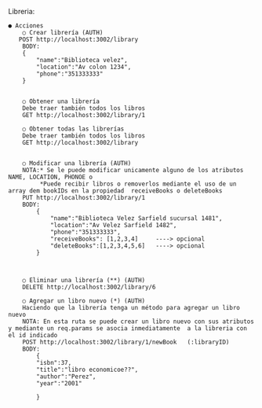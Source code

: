 Libreria:

    ● Acciones
        ○ Crear librería (AUTH)
       POST http://localhost:3002/library
        BODY:
        {
            "name":"Biblioteca velez",
            "location":"Av colon 1234",
            "phone":"351333333"
        }


        ○ Obtener una librería
        Debe traer también todos los libros
        GET http://localhost:3002/library/1

        ○ Obtener todas las librerías
        Debe traer también todos los libros
        GET http://localhost:3002/library


        ○ Modificar una librería (AUTH)
        NOTA:* Se le puede modificar unicamente alguno de los atributos NAME, LOCATION, PHONOE o
             *Puede recibir libros o removerlos mediante el uso de un array dem bookIDs en la propiedad  receiveBooks o deleteBooks
        PUT http://localhost:3002/library/1
        BODY:
            {
                "name":"Biblioteca Velez Sarfield sucursal 1481",
                "location":"Av Velez Sarfield 1482",
                "phone":"351333333",
                "receiveBooks": [1,2,3,4]     ----> opcional
                "deleteBooks":[1,2,3,4,5,6]   ----> opcional
            }



        ○ Eliminar una librería (**) (AUTH)
        DELETE http://localhost:3002/library/6

        ○ Agregar un libro nuevo (*) (AUTH)
        Haciendo que la librería tenga un método para agregar un libro nuevo
        NOTA: En esta ruta se puede crear un libro nuevo con sus atributos y mediante un req.params se asocia inmediatamente  a la libreria con el id indicado
        POST http://localhost:3002/library/1/newBook   (:libraryID)
        BODY:
            {
            "isbn":37,
            "title":"libro economicoe??",
            "author":"Perez",
            "year":"2001"
        
            }